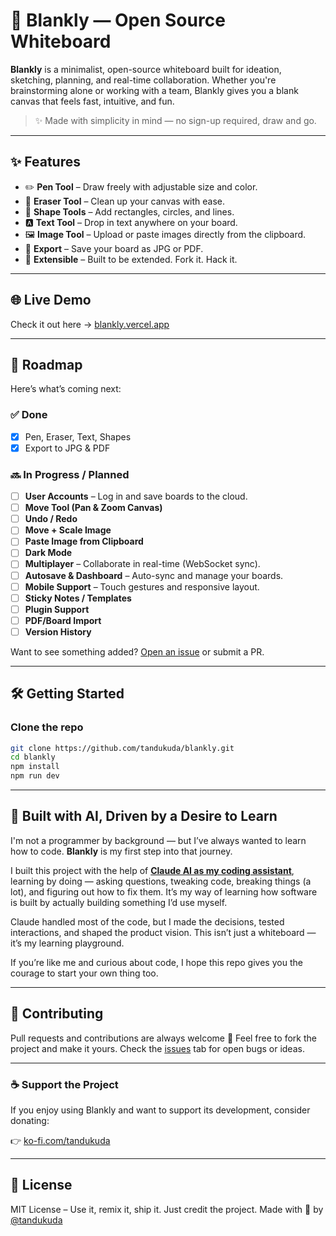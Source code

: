 # 🧼 Blankly — Open Source Whiteboard

**Blankly** is a minimalist, open-source whiteboard built for ideation, sketching, planning, and real-time collaboration. Whether you're brainstorming alone or working with a team, Blankly gives you a blank canvas that feels fast, intuitive, and fun.

> ✨ Made with simplicity in mind — no sign-up required, draw and go.

---

## ✨ Features

- ✏️ **Pen Tool** – Draw freely with adjustable size and color.
- 🧼 **Eraser Tool** – Clean up your canvas with ease.
- 🔲 **Shape Tools** – Add rectangles, circles, and lines.
- 🅰️ **Text Tool** – Drop in text anywhere on your board.
- 🖼️ **Image Tool** – Upload or paste images directly from the clipboard.
- 📝 **Export** – Save your board as JPG or PDF.
- 🧩 **Extensible** – Built to be extended. Fork it. Hack it.

---

## 🌐 Live Demo

Check it out here → [blankly.vercel.app](https://blankly.vercel.app)

---

## 🚀 Roadmap

Here’s what’s coming next:

### ✅ Done
- [x] Pen, Eraser, Text, Shapes
- [x] Export to JPG & PDF

### 🔜 In Progress / Planned
- [ ] **User Accounts** – Log in and save boards to the cloud.
- [ ] **Move Tool (Pan & Zoom Canvas)**
- [ ] **Undo / Redo**
- [ ] **Move + Scale Image**
- [ ] **Paste Image from Clipboard**
- [ ] **Dark Mode**
- [ ] **Multiplayer** – Collaborate in real-time (WebSocket sync).
- [ ] **Autosave & Dashboard** – Auto-sync and manage your boards.
- [ ] **Mobile Support** – Touch gestures and responsive layout.
- [ ] **Sticky Notes / Templates**
- [ ] **Plugin Support**
- [ ] **PDF/Board Import**
- [ ] **Version History**

Want to see something added? [Open an issue](https://github.com/tandukuda/blankly/issues) or submit a PR.

---

## 🛠 Getting Started

### Clone the repo

```bash
git clone https://github.com/tandukuda/blankly.git
cd blankly
npm install
npm run dev
```
---

## 🤖 Built with AI, Driven by a Desire to Learn

I'm not a programmer by background — but I’ve always wanted to learn how to code. **Blankly** is my first step into that journey.

I built this project with the help of [**Claude AI as my coding assistant**](http://claude.ai/), learning by doing — asking questions, tweaking code, breaking things (a lot), and figuring out how to fix them. It’s my way of learning how software is built by actually building something I’d use myself.

Claude handled most of the code, but I made the decisions, tested interactions, and shaped the product vision. This isn’t just a whiteboard — it’s my learning playground.

If you’re like me and curious about code, I hope this repo gives you the courage to start your own thing too.

---

## 🤝 Contributing

Pull requests and contributions are always welcome 🙌
Feel free to fork the project and make it yours. Check the [issues](https://github.com/tandukuda/Blankly/issues) tab for open bugs or ideas.

---

### ☕ Support the Project
If you enjoy using Blankly and want to support its development, consider donating:

👉 [ko-fi.com/tandukuda](https://ko-fi.com/tandukuda)

---

## 📄 License

MIT License – Use it, remix it, ship it. Just credit the project.
Made with 🖤 by [@tandukuda](https://github.com/tandukuda/)
